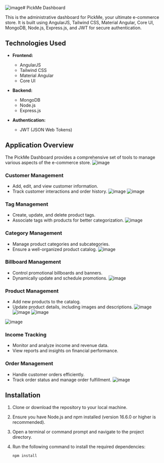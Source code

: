 ![image](https://github.com/AmirSouaF/dashboard-store/assets/111384104/9919c20f-1ead-402a-bc70-7d47ddf563c7)# PickMe Dashboard

This is the administrative dashboard for PickMe, your ultimate e-commerce store. It is built using AngularJS, Tailwind CSS, Material Angular, Core UI, MongoDB, Node.js, Express.js, and JWT for secure authentication.

## Technologies Used

- **Frontend:**
  - AngularJS
  - Tailwind CSS
  - Material Angular
  - Core UI

- **Backend:**
  - MongoDB
  - Node.js
  - Express.js

- **Authentication:**
  - JWT (JSON Web Tokens)

## Application Overview

The PickMe Dashboard provides a comprehensive set of tools to manage various aspects of the e-commerce store.
![image](https://github.com/AmirSouaF/dashboard-store/assets/111384104/91f660f1-34ed-458e-962a-c0839f389ac2)


### Customer Management

- Add, edit, and view customer information.
- Track customer interactions and order history.
![image](https://github.com/AmirSouaF/dashboard-store/assets/111384104/e8f2c22f-b857-4b42-bf62-1daf725fc1bc)
![image](https://github.com/AmirSouaF/dashboard-store/assets/111384104/5bc8e9b4-50eb-4890-8549-12c89c8ccaa6)


### Tag Management

- Create, update, and delete product tags.
- Associate tags with products for better categorization.
  ![image](https://github.com/AmirSouaF/dashboard-store/assets/111384104/cb25b00f-a078-4edf-af30-4fa949c2a607)


### Category Management

- Manage product categories and subcategories.
- Ensure a well-organized product catalog.
 ![image](https://github.com/AmirSouaF/dashboard-store/assets/111384104/3fdc9202-2338-4020-a9aa-e54503a37d20)


### Billboard Management

- Control promotional billboards and banners.
- Dynamically update and schedule promotions.
  ![image](https://github.com/AmirSouaF/dashboard-store/assets/111384104/c2e59bfa-4045-4cde-b6e2-32b7d4ba68dc)


### Product Management

- Add new products to the catalog.
- Update product details, including images and descriptions.
![image](https://github.com/AmirSouaF/dashboard-store/assets/111384104/796dd26c-d229-4f20-80ae-6cda90438d22)
![image](https://github.com/AmirSouaF/dashboard-store/assets/111384104/6430a8de-a944-41ce-9844-9c13c1c4bb4d)
![image](https://github.com/AmirSouaF/dashboard-store/assets/111384104/b220d846-1478-4a42-a2a3-f3cc432778de)

![image](https://github.com/AmirSouaF/dashboard-store/assets/111384104/a6b8ad65-71f4-4135-a944-8b5942b7868f)

### Income Tracking

- Monitor and analyze income and revenue data.
- View reports and insights on financial performance.

### Order Management

- Handle customer orders efficiently.
- Track order status and manage order fulfillment.
  ![image](https://github.com/AmirSouaF/dashboard-store/assets/111384104/3586834d-b7ee-49b3-8ff6-abae23dac44b)


## Installation

1. Clone or download the repository to your local machine.
2. Ensure you have Node.js and npm installed (version 16.6.0 or higher is recommended).
3. Open a terminal or command prompt and navigate to the project directory.
4. Run the following command to install the required dependencies:

   ```bash
   npm install
